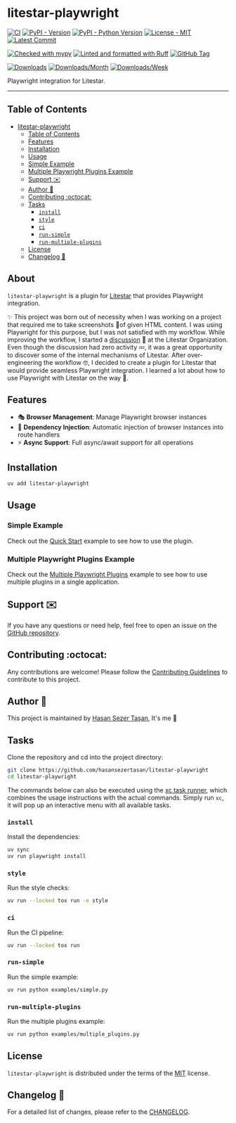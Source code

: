 # litestar-playwright

<!-- TODO: Make it work, make it right, make it fast. -->

[![CI](https://github.com/hasansezertasan/litestar-playwright/actions/workflows/ci.yml/badge.svg)](https://github.com/hasansezertasan/litestar-playwright/actions/workflows/ci.yml)
[![PyPI - Version](https://img.shields.io/pypi/v/litestar-playwright.svg)](https://pypi.org/project/litestar-playwright)
[![PyPI - Python Version](https://img.shields.io/pypi/pyversions/litestar-playwright.svg)](https://pypi.org/project/litestar-playwright)
[![License - MIT](https://img.shields.io/github/license/hasansezertasan/litestar-playwright.svg)](https://opensource.org/licenses/MIT)
[![Latest Commit](https://img.shields.io/github/last-commit/hasansezertasan/litestar-playwright)](https://github.com/hasansezertasan/litestar-playwright)

[![Checked with mypy](http://www.mypy-lang.org/static/mypy_badge.svg)](http://mypy-lang.org/)
[![Linted and formatted with Ruff](https://img.shields.io/endpoint?url=https://raw.githubusercontent.com/charliermarsh/ruff/main/assets/badge/v2.json)](https://github.com/astral-sh/ruff)
[![GitHub Tag](https://img.shields.io/github/tag/hasansezertasan/litestar-playwright?include_prereleases=&sort=semver&color=black)](https://github.com/hasansezertasan/litestar-playwright/releases/)

[![Downloads](https://pepy.tech/badge/litestar-playwright)](https://pepy.tech/project/litestar-playwright)
[![Downloads/Month](https://pepy.tech/badge/litestar-playwright/month)](https://pepy.tech/project/litestar-playwright)
[![Downloads/Week](https://pepy.tech/badge/litestar-playwright/week)](https://pepy.tech/project/litestar-playwright)

Playwright integration for Litestar.

---

## Table of Contents

<!--toc:start-->

- [litestar-playwright](#litestar-playwright)
  - [Table of Contents](#table-of-contents)
  - [Features](#features)
  - [Installation](#installation)
  - [Usage](#usage)
  - [Simple Example](#simple-example)
  - [Multiple Playwright Plugins Example](#multiple-playwright-plugins-example)
  - [Support :envelope:](#support-envelope)
  - [Author :crown:](#author-crown)
  - [Contributing :octocat:](#contributing-octocat)
  - [Tasks](#tasks)
    - [`install`](#install)
    - [`style`](#style)
    - [`ci`](#ci)
    - [`run-simple`](#run-simple)
    - [`run-multiple-plugins`](#run-multiple-plugins)
  - [License](#license)
  - [Changelog :memo:](#changelog-memo)

<!--toc:end-->

## About

`litestar-playwright` is a plugin for [Litestar](https://litestar.dev/) that provides Playwright integration.

:sparkles: This project was born out of necessity when I was working on a project that required me to take screenshots :camera_flash:of given HTML content. I was using Playwright for this purpose, but I was not satisfied with my workflow. While improving the workflow, I started a [discussion](https://github.com/orgs/litestar-org/discussions/4249) :speech_balloon: at the Litestar Organization. Even though the discussion had zero activity :zzz:, it was a great opportunity to discover some of the internal mechanisms of Litestar. After over-engineering the workflow :nerd_face:, I decided to create a plugin for Litestar that would provide seamless Playwright integration. I learned a lot about how to use Playwright with Litestar on the way :rocket:.

## Features

- :performing_arts: **Browser Management**: Manage Playwright browser instances
- :wrench: **Dependency Injection**: Automatic injection of browser instances into route handlers
- :zap: **Async Support**: Full async/await support for all operations

## Installation

```sh
uv add litestar-playwright
```

## Usage

### Simple Example

Check out the [Quick Start](./examples/simple/README.md) example to see how to use the plugin.

### Multiple Playwright Plugins Example

Check out the [Multiple Playwright Plugins](./examples/multiple_plugins/README.md) example to see how to use multiple plugins in a single application.

## Support :envelope:

If you have any questions or need help, feel free to open an issue on the [GitHub repository][litestar-playwright].

## Contributing :octocat:

Any contributions are welcome! Please follow the [Contributing Guidelines](./CONTRIBUTING.md) to contribute to this project.

## Author :crown:

This project is maintained by [Hasan Sezer Taşan][author], It's me :wave:

## Tasks

Clone the repository and cd into the project directory:

```sh
git clone https://github.com/hasansezertasan/litestar-playwright
cd litestar-playwright
```

The commands below can also be executed using the [xc task runner](https://xcfile.dev/), which combines the usage instructions with the actual commands. Simply run `xc`, it will pop up an interactive menu with all available tasks.

### `install`

Install the dependencies:

```sh
uv sync
uv run playwright install
```

### `style`

Run the style checks:

```sh
uv run --locked tox run -e style
```

### `ci`

Run the CI pipeline:

```sh
uv run --locked tox run
```

### `run-simple`

Run the simple example:

```sh
uv run python examples/simple.py
```

### `run-multiple-plugins`

Run the multiple plugins example:

```sh
uv run python examples/multiple_plugins.py
```

## License

`litestar-playwright` is distributed under the terms of the [MIT](https://spdx.org/licenses/MIT.html) license.

## Changelog :memo:

For a detailed list of changes, please refer to the [CHANGELOG](./CHANGELOG.md).

<!-- Refs -->

[author]: https://github.com/hasansezertasan
[litestar-playwright]: https://github.com/hasansezertasan/litestar-playwright
